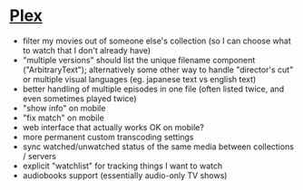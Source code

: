 # [Plex](https://plex.tv/)

- filter my movies out of someone else's collection (so I can choose what to watch that I don't already have)
- "multiple versions" should list the unique filename component ("ArbitraryText"); alternatively some other way to handle "director's cut" or multiple visual languages (eg. japanese text vs english text)
- better handling of multiple episodes in one file (often listed twice, and even sometimes played twice)
- "show info" on mobile
- "fix match" on mobile
- web interface that actually works OK on mobile?
- more permanent custom transcoding settings
- sync watched/unwatched status of the same media between collections / servers
- explicit "watchlist" for tracking things I want to watch
- audiobooks support (essentially audio-only TV shows)
